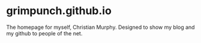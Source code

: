 grimpunch.github.io
===================

The homepage for myself, Christian Murphy.
Designed to show my blog and my github to people of the net.